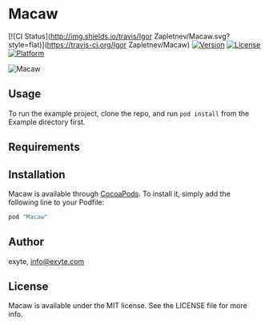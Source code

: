# Macaw

[![CI Status](http://img.shields.io/travis/Igor Zapletnev/Macaw.svg?style=flat)](https://travis-ci.org/Igor Zapletnev/Macaw)
[![Version](https://img.shields.io/cocoapods/v/Macaw.svg?style=flat)](http://cocoapods.org/pods/Macaw)
[![License](https://img.shields.io/cocoapods/l/Macaw.svg?style=flat)](http://cocoapods.org/pods/Macaw)
[![Platform](https://img.shields.io/cocoapods/p/Macaw.svg?style=flat)](http://cocoapods.org/pods/Macaw)

![Macaw](https://goo.gl/E2yudS)

## Usage

To run the example project, clone the repo, and run `pod install` from the Example directory first.

## Requirements

## Installation

Macaw is available through [CocoaPods](http://cocoapods.org). To install
it, simply add the following line to your Podfile:

```ruby
pod "Macaw"
```

## Author

exyte, [info@exyte.com](mailto:info@exyte.com)

## License

Macaw is available under the MIT license. See the LICENSE file for more info.

